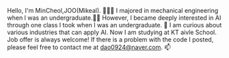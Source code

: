 Hello, I'm MinCheol,JOO(Mikeal). 👋👋👋
I majored in mechanical engineering when I was an undergraduate.💞️💞️
However, I became deeply interested in AI through one class I took when I was an undergraduate. 🌱 
I am curious about various industries that can apply AI.
Now I am studying at KT aivle School. Job offer is always welcome!
If there is a problem with the code I posted, please feel free to contact me at dao0924@naver.com. 📫
